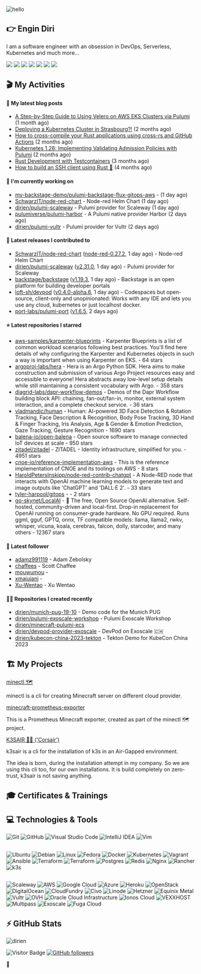![hello](https://media.giphy.com/media/3ornk57KwDXf81rjWM/giphy.gif)

## 👉 Engin Diri

I am a software engineer with an obsession in DevOps, Serverless, Kubernetes and much more...

[![](https://img.shields.io/badge/-@__ediri-000000?style=for-the-badge&logo=X&logoColor=ffffff)](https://x.com/_ediri)
[![](https://img.shields.io/badge/engin--diri-0A66C2?style=for-the-badge&logo=linkedin&logoColor=#0A66C2)](https://www.linkedin.com/in/engin-diri/)
[![](https://img.shields.io/badge/@_ediri@cloud--native.social-6364FF?style=for-the-badge&logo=mastodon&logoColor=white)](https://cloud-native.social/@_ediri)
[![](https://img.shields.io/badge/-@dirien-%23181717?style=for-the-badge&logo=github)](https://github.com/dirien)
[![](https://img.shields.io/badge/-blog.ediri.io-2962FF?style=for-the-badge&logo=hashnode&logoColor=white)](https://blog.ediri.io/)
[![](https://img.shields.io/badge/dirien-003366?style=for-the-badge&logo=linuxfoundation&logoColor=white)](https://openprofile.dev/profile/dirien)
[![](https://img.shields.io/badge/-@__ediri-E4405F?style=for-the-badge&logo=instagram&logoColor=white)](https://www.instagram.com/_ediri/)

## 🎬 My Activities

#### 📖 My latest blog posts
- [A Step-by-Step Guide to Using Velero on AWS EKS Clusters via Pulumi](https://blog.ediri.io/a-step-by-step-guide-to-using-velero-on-aws-eks-clusters-via-pulumi) (1 month ago)
- [Deploying a Kubernetes Cluster in Strasbourg?!](https://blog.ediri.io/deploying-a-kubernetes-cluster-in-strasbourg) (2 months ago)
- [How to cross-compile your Rust applications using cross-rs and GitHub Actions](https://blog.ediri.io/how-to-cross-compile-your-rust-applications-using-cross-rs-and-github-actions) (2 months ago)
- [Kubernetes 1.26: Implementing Validating Admission Policies with Pulumi](https://blog.ediri.io/kubernetes-126-implementing-validating-admission-policies-with-pulumi) (2 months ago)
- [Rust Development with Testcontainers](https://blog.ediri.io/rust-development-with-testcontainers) (3 months ago)
- [How to build an SSH client using Rust 🦀](https://blog.ediri.io/how-to-build-an-ssh-client-using-rust) (4 months ago)

#### 👷 I'm currently working on

- [my-backstage-demo/pulumi-backstage-flux-gitops-aws](https://github.com/my-backstage-demo/pulumi-backstage-flux-gitops-aws) -  (1 day ago)
- [SchwarzIT/node-red-chart](https://github.com/SchwarzIT/node-red-chart) - Node-red Helm Chart (1 day ago)
- [dirien/pulumi-scaleway](https://github.com/dirien/pulumi-scaleway) - Pulumi provider for Scaleway (1 day ago)
- [pulumiverse/pulumi-harbor](https://github.com/pulumiverse/pulumi-harbor) - A Pulumi native provider Harbor (2 days ago)
- [dirien/pulumi-vultr](https://github.com/dirien/pulumi-vultr) - Pulumi provider for Vultr (2 days ago)

#### 🚀 Latest releases I contributed to

- [SchwarzIT/node-red-chart](https://github.com/SchwarzIT/node-red-chart) ([node-red-0.27.2](https://github.com/SchwarzIT/node-red-chart/releases/tag/node-red-0.27.2), 1 day ago) - Node-red Helm Chart
- [dirien/pulumi-scaleway](https://github.com/dirien/pulumi-scaleway) ([v2.31.0](https://github.com/dirien/pulumi-scaleway/releases/tag/v2.31.0), 1 day ago) - Pulumi provider for Scaleway
- [backstage/backstage](https://github.com/backstage/backstage) ([v1.19.3](https://github.com/backstage/backstage/releases/tag/v1.19.3), 1 day ago) - Backstage is an open platform for building developer portals
- [loft-sh/devpod](https://github.com/loft-sh/devpod) ([v0.4.0-alpha.6](https://github.com/loft-sh/devpod/releases/tag/v0.4.0-alpha.6), 1 day ago) - Codespaces but open-source, client-only and unopinionated: Works with any IDE and lets you use any cloud, kubernetes or just localhost docker.
- [port-labs/pulumi-port](https://github.com/port-labs/pulumi-port) ([v1.6.5](https://github.com/port-labs/pulumi-port/releases/tag/v1.6.5), 2 days ago)

#### ⭐ Latest repositories I starred

- [aws-samples/karpenter-blueprints](https://github.com/aws-samples/karpenter-blueprints) - Karpenter Blueprints is a list of common workload scenarios following best practices. You&#39;ll find here details of why configuring the Karpenter and Kubernetes objects in such a way is important when using Karpenter on EKS. - 64 stars
- [argoproj-labs/hera](https://github.com/argoproj-labs/hera) - Hera is an Argo Python SDK. Hera aims to make construction and submission of various Argo Project resources easy and accessible to everyone! Hera abstracts away low-level setup details while still maintaining a consistent vocabulary with Argo. - 358 stars
- [diagrid-labs/dapr-workflow-demos](https://github.com/diagrid-labs/dapr-workflow-demos) - Demos of the Dapr Workflow building block API: chaining, fan-out/fan-in, monitor, external system interaction, and a complete checkout service. - 36 stars
- [vladmandic/human](https://github.com/vladmandic/human) - Human: AI-powered 3D Face Detection &amp; Rotation Tracking, Face Description &amp; Recognition, Body Pose Tracking, 3D Hand &amp; Finger Tracking, Iris Analysis, Age &amp; Gender &amp; Emotion Prediction, Gaze Tracking, Gesture Recognition - 1690 stars
- [balena-io/open-balena](https://github.com/balena-io/open-balena) - Open source software to manage connected IoT devices at scale - 950 stars
- [zitadel/zitadel](https://github.com/zitadel/zitadel) - ZITADEL - Identity infrastructure, simplified for you. - 4951 stars
- [cnoe-io/reference-implementation-aws](https://github.com/cnoe-io/reference-implementation-aws) - This is the reference implementation of CNOE and its toolings on AWS - 8 stars
- [HaroldPetersInskipp/node-red-contrib-chatgpt](https://github.com/HaroldPetersInskipp/node-red-contrib-chatgpt) - A Node-RED node that interacts with OpenAI machine learning models to generate text and image outputs like &#39;ChatGPT&#39; and &#39;DALL·E 2&#39;. - 33 stars
- [tyler-harpool/gitops](https://github.com/tyler-harpool/gitops) -  - 2 stars
- [go-skynet/LocalAI](https://github.com/go-skynet/LocalAI) - :robot: The free, Open Source OpenAI alternative. Self-hosted, community-driven and local-first. Drop-in replacement for OpenAI running on consumer-grade hardware. No GPU required. Runs ggml, gguf, GPTQ, onnx, TF compatible models: llama, llama2, rwkv, whisper, vicuna, koala, cerebras, falcon, dolly, starcoder, and many others - 12367 stars

#### 👥 Latest follower

- [adamz991119](https://github.com/adamz991119) - Adam Zebolsky
- [chaffees](https://github.com/chaffees) - Scott Chaffee
- [mouwumou](https://github.com/mouwumou) - 
- [xmajujani](https://github.com/xmajujani) - 
- [Xu-Wentao](https://github.com/Xu-Wentao) - Xu Wentao

#### 👨‍💻 Repositories I created recently

- [dirien/munich-pug-19-10](https://github.com/dirien/munich-pug-19-10) - Demo code for the Munich PUG
- [dirien/pulumi-exoscale-workshop](https://github.com/dirien/pulumi-exoscale-workshop) - Pulumi Exoscale Workshop
- [dirien/minecraft-pulumi-ecs](https://github.com/dirien/minecraft-pulumi-ecs)
- [dirien/devpod-provider-exoscale](https://github.com/dirien/devpod-provider-exoscale) - DevPod on Exoscale 🇨🇭
- [dirien/kubecon-china-2023-tekton](https://github.com/dirien/kubecon-china-2023-tekton) - Tekton Demo for KubeCon China 2023


## 🏗️ My Projects
[minectl 🗺](https://github.com/dirien/minectl)

minectl is a cli for creating Minecraft server on different cloud provider.

[minecraft-prometheus-exporter](https://github.com/dirien/minecraft-prometheus-exporter)

This is a Prometheus Minecraft exporter, created as part of the minectl 🗺 project.

[K3SAIR 🏴‍☠️️ ('Corsair')](https://github.com/dirien/k3sair-cli)

k3sair is a cli for the installation of k3s in an Air-Gapped environment.

The idea is born, during the installation attempt in my company. So we are using this cli too, for our own
installations. It is build completely on zero-trust, k3sair is not saving anything.

## 🎓 Certificates & Trainings

<!--START_SECTION:badges-->
<!--END_SECTION:badges-->

## 💻 Technologies & Tools

![Git](https://img.shields.io/badge/git-%23F05033.svg?style=for-the-badge&logo=git&logoColor=white)
![GitHub](https://img.shields.io/badge/github-%23121011.svg?style=for-the-badge&logo=github&logoColor=white)
![Visual Studio Code](https://img.shields.io/badge/VisualStudioCode-0078d7.svg?style=for-the-badge&logo=visual-studio-code&logoColor=white)
![IntelliJ IDEA](https://img.shields.io/badge/IntelliJIDEA-000000.svg?style=for-the-badge&logo=intellij-idea&logoColor=white)
![Vim](https://img.shields.io/badge/VIM-%2311AB00.svg?style=for-the-badge&logo=vim&logoColor=white)

##

![Ubuntu](https://img.shields.io/badge/Ubuntu-E95420?style=for-the-badge&logo=ubuntu&logoColor=white)
![Debian](https://img.shields.io/badge/Debian-D70A53?style=for-the-badge&logo=debian&logoColor=white)
![Linux](https://img.shields.io/badge/Linux-FCC624?style=for-the-badge&logo=linux&logoColor=black)
![Fedora](https://img.shields.io/badge/Fedora-294172?style=for-the-badge&logo=fedora&logoColor=white)
![Docker](https://img.shields.io/badge/docker-0db7ed.svg?style=for-the-badge&logo=docker&logoColor=white)
![Kubernetes](https://img.shields.io/badge/kubernetes-326ce5.svg?style=for-the-badge&logo=kubernetes&logoColor=white)
![Vagrant](https://img.shields.io/badge/vagrant-1563FF.svg?style=for-the-badge&logo=vagrant&logoColor=white)
![Ansible](https://img.shields.io/badge/ansible-1A1918.svg?style=for-the-badge&logo=ansible&logoColor=white)
![Terraform](https://img.shields.io/badge/terraform-5835CC.svg?style=for-the-badge&logo=terraform&logoColor=white)
![Terraform](https://img.shields.io/badge/pulumi-8A3391.svg?style=for-the-badge&logo=pulumi&logoColor=white)
![Postgres](https://img.shields.io/badge/postgres-316192.svg?style=for-the-badge&logo=postgresql&logoColor=white)
![Redis](https://img.shields.io/badge/redis-DD0031.svg?style=for-the-badge&logo=redis&logoColor=white)
![Nginx](https://img.shields.io/badge/nginx-009639.svg?style=for-the-badge&logo=nginx&logoColor=white)
![Rancher](https://img.shields.io/badge/rancher-0075A8.svg?style=for-the-badge&logo=rancher&logoColor=white)
![k3s](https://img.shields.io/badge/k3s-FFC61C.svg?style=for-the-badge&logo=&logoColor=white)

##

![Scaleway](https://img.shields.io/badge/SCALEWAY-4f0599.svg?style=for-the-badge&logo=scaleway&logoColor=white)
![AWS](https://img.shields.io/badge/AWS-FF9900.svg?style=for-the-badge&logo=amazon-aws&logoColor=white)
![Google Cloud](https://img.shields.io/badge/GoogleCloud-4285F4.svg?style=for-the-badge&logo=google-cloud&logoColor=white)
![Azure](https://img.shields.io/badge/azure-0078D4.svg?style=for-the-badge&logo=microsoft-azure&logoColor=white)
![Heroku](https://img.shields.io/badge/heroku-430098.svg?style=for-the-badge&logo=heroku&logoColor=white)
![OpenStack](https://img.shields.io/badge/Openstack-f01742.svg?style=for-the-badge&logo=openstack&logoColor=white)
![DigitalOcean](https://img.shields.io/badge/DigitalOcean-0080FF.svg?style=for-the-badge&logo=DigitalOcean&logoColor=white)
![CloudFundry](https://img.shields.io/badge/CloudFoundry-0C9ED5.svg?style=for-the-badge&logo=cloudfoundry&logoColor=white)
![Civo](https://img.shields.io/badge/civo-239DFF.svg?style=for-the-badge&logo=civo&logoColor=white)
![Linode](https://img.shields.io/badge/linode-00A95C?style=for-the-badge&logo=linode&logoColor=white)
![Hetzner](https://img.shields.io/badge/hetzner-d50c2d?style=for-the-badge&logo=hetzner&logoColor=white)
![Equinix Metal](https://img.shields.io/badge/equinix--metal-d10810?style=for-the-badge&logo=equinixmetal&logoColor=white)
![Vultr](https://img.shields.io/badge/vultr-007BFC?style=for-the-badge&logo=vultr&logoColor=white)
![OVH](https://img.shields.io/badge/ovh-123F6D?style=for-the-badge&logo=ovh&logoColor=white)
![Oracle Cloud Infrastructure](https://img.shields.io/badge/Oracle_Cloud_Infrastructure-F80000?style=for-the-badge&logo=oracle&logoColor=white)
![Ionos Cloud](https://img.shields.io/badge/ionos--cloud-003D8F?style=for-the-badge&logo=ionos&logoColor=white)
![VEXXHOST](https://img.shields.io/badge/VEXXHOST-2A1659?style=for-the-badge&logo=vexxhost&logoColor=white)
![Multipass](https://img.shields.io/badge/Multipass-E95420?style=for-the-badge&logo=ubuntu&logoColor=white)
![Exoscale](https://img.shields.io/badge/Exoscale-DA291C?style=for-the-badge&logo=exoscale&logoColor=white)
![Fuga Cloud](https://img.shields.io/badge/fuga_cloud-242F4B?style=for-the-badge&logo=fugacloud&logoColor=white)

## ⚡ GitHub Stats

![dirien](https://github-readme-stats.vercel.app/api?username=dirien&show_icons=true&count_private=true&theme=dracula)

![Visitor Badge](https://visitor-badge.laobi.icu/badge?page_id=dirien)
[![GitHub followers](https://img.shields.io/github/followers/dirien.svg?style=social&label=Follow&maxAge=2592000)](https://github.com/dirien?tab=followers)

🧿
